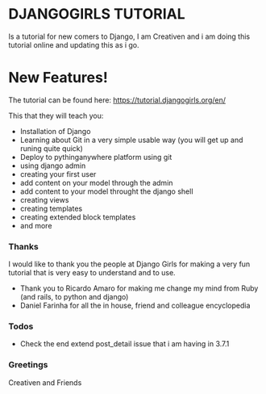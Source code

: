 # DJANGOGIRLS TUTORIAL

Is a tutorial for new comers to Django, I am Creativen and i am doing this tutorial online and updating this as i go.

# New Features!
The tutorial can be found here:
https://tutorial.djangogirls.org/en/

This that they will teach you:
  - Installation of Django
  - Learning about Git in a very simple usable way (you will get up and runing quite quick)
  - Deploy to pythinganywhere platform using git
  - using django admin
  - creating your first user
  - add content on your model through the admin
  - add content to your model throught the django shell
  - creating views
  - creating templates
  - creating extended block templates
  - and more

### Thanks

I would like to thank you the people at Django Girls for making a very fun tutorial that is very easy to understand and to use.

- Thank you to Ricardo Amaro for making me change my mind from Ruby (and rails, to python and django)
- Daniel Farinha for all the in house, friend and colleague encyclopedia

### Todos

 - Check the end extend post_detail issue that i am having in 3.7.1
 
### Greetings
Creativen and Friends
